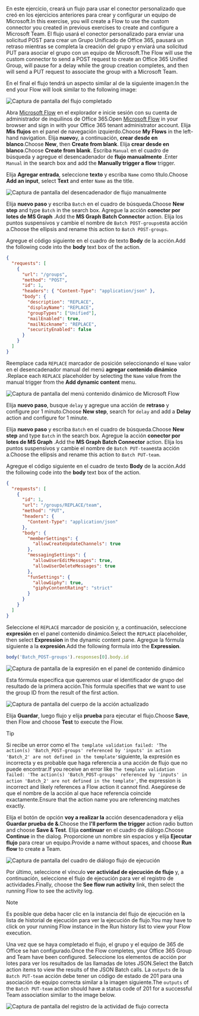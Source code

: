 <!-- markdownlint-disable MD002 MD041 -->

<span data-ttu-id="3d66e-101">En este ejercicio, creará un flujo para usar el conector personalizado que creó en los ejercicios anteriores para crear y configurar un equipo de Microsoft.</span><span class="sxs-lookup"><span data-stu-id="3d66e-101">In this exercise, you will create a Flow to use the custom connector you created in previous exercises to create and configure a Microsoft Team.</span></span> <span data-ttu-id="3d66e-102">El flujo usará el conector personalizado para enviar una solicitud POST para crear un Grupo Unificado de Office 365, pausará un retraso mientras se completa la creación del grupo y enviará una solicitud PUT para asociar el grupo con un equipo de Microsoft.</span><span class="sxs-lookup"><span data-stu-id="3d66e-102">The Flow will use the custom connector to send a POST request to create an Office 365 Unified Group, will pause for a delay while the group creation completes, and then will send a PUT request to associate the group with a Microsoft Team.</span></span>

<span data-ttu-id="3d66e-103">En el final el flujo tendrá un aspecto similar al de la siguiente imagen:</span><span class="sxs-lookup"><span data-stu-id="3d66e-103">In the end your Flow will look similar to the following image:</span></span>

![Captura de pantalla del flujo completado](./images/flow-team1.png)

<span data-ttu-id="3d66e-105">Abra [Microsoft Flow](https://flow.microsoft.com) en el explorador e inicie sesión con su cuenta de administrador de inquilinos de Office 365.</span><span class="sxs-lookup"><span data-stu-id="3d66e-105">Open [Microsoft Flow](https://flow.microsoft.com) in your browser and sign in with your Office 365 tenant administrator account.</span></span> <span data-ttu-id="3d66e-106">Elija **Mis flujos** en el panel de navegación izquierdo.</span><span class="sxs-lookup"><span data-stu-id="3d66e-106">Choose **My Flows** in the left-hand navigation.</span></span> <span data-ttu-id="3d66e-107">Elija **nuevo**y, a continuación, **crear desde en blanco**.</span><span class="sxs-lookup"><span data-stu-id="3d66e-107">Choose **New**, then **Create from blank**.</span></span> <span data-ttu-id="3d66e-108">Elija **crear desde en blanco**.</span><span class="sxs-lookup"><span data-stu-id="3d66e-108">Choose **Create from blank**.</span></span> <span data-ttu-id="3d66e-109">Escriba `Manual` en el cuadro de búsqueda y agregue el desencadenador de **flujo manualmente** .</span><span class="sxs-lookup"><span data-stu-id="3d66e-109">Enter `Manual` in the search box and add the **Manually trigger a flow** trigger.</span></span>

<span data-ttu-id="3d66e-110">Elija **Agregar entrada**, seleccione **texto** y escriba `Name` como título.</span><span class="sxs-lookup"><span data-stu-id="3d66e-110">Choose **Add an input**, select **Text** and enter `Name` as the title.</span></span>

![Captura de pantalla del desencadenador de flujo manualmente](./images/flow-team6.png)

<span data-ttu-id="3d66e-112">Elija **nuevo paso** y escriba `Batch` en el cuadro de búsqueda.</span><span class="sxs-lookup"><span data-stu-id="3d66e-112">Choose **New step** and type `Batch` in the search box.</span></span> <span data-ttu-id="3d66e-113">Agregue la acción **conector por lotes de MS Graph** .</span><span class="sxs-lookup"><span data-stu-id="3d66e-113">Add the **MS Graph Batch Connector** action.</span></span> <span data-ttu-id="3d66e-114">Elija los puntos suspensivos y cambie el nombre de `Batch POST-groups`esta acción a.</span><span class="sxs-lookup"><span data-stu-id="3d66e-114">Choose the ellipsis and rename this action to `Batch POST-groups`.</span></span>

<span data-ttu-id="3d66e-115">Agregue el código siguiente en el cuadro de texto **Body** de la acción.</span><span class="sxs-lookup"><span data-stu-id="3d66e-115">Add the following code into the **body** text box of the action.</span></span>

```json
{
  "requests": [
    {
      "url": "/groups",
      "method": "POST",
      "id": 1,
      "headers": { "Content-Type": "application/json" },
      "body": {
        "description": "REPLACE",
        "displayName": "REPLACE",
        "groupTypes": ["Unified"],
        "mailEnabled": true,
        "mailNickname": "REPLACE",
        "securityEnabled": false
      }
    }
  ]
}
```

<span data-ttu-id="3d66e-116">Reemplace cada `REPLACE` marcador de posición seleccionando el `Name` valor en el desencadenador manual del menú **agregar contenido dinámico** .</span><span class="sxs-lookup"><span data-stu-id="3d66e-116">Replace each `REPLACE` placeholder by selecting the `Name` value from the manual trigger from the **Add dynamic content** menu.</span></span>

![Captura de pantalla del menú contenido dinámico de Microsoft Flow](./images/flow-team2.png)

<span data-ttu-id="3d66e-118">Elija **nuevo paso**, busque `delay` y agregue una acción de **retraso** y configure por 1 minuto.</span><span class="sxs-lookup"><span data-stu-id="3d66e-118">Choose **New step**, search for `delay` and add a **Delay** action and configure for 1 minute.</span></span>

<span data-ttu-id="3d66e-119">Elija **nuevo paso** y escriba `Batch` en el cuadro de búsqueda.</span><span class="sxs-lookup"><span data-stu-id="3d66e-119">Choose **New step** and type `Batch` in the search box.</span></span> <span data-ttu-id="3d66e-120">Agregue la acción **conector por lotes de MS Graph** .</span><span class="sxs-lookup"><span data-stu-id="3d66e-120">Add the **MS Graph Batch Connector** action.</span></span> <span data-ttu-id="3d66e-121">Elija los puntos suspensivos y cambie el nombre de `Batch PUT-team`esta acción a.</span><span class="sxs-lookup"><span data-stu-id="3d66e-121">Choose the ellipsis and rename this action to `Batch PUT-team`.</span></span>

<span data-ttu-id="3d66e-122">Agregue el código siguiente en el cuadro de texto **Body** de la acción.</span><span class="sxs-lookup"><span data-stu-id="3d66e-122">Add the following code into the **body** text box of the action.</span></span>

```json
{
  "requests": [
    {
      "id": 1,
      "url": "/groups/REPLACE/team",
      "method": "PUT",
      "headers": {
        "Content-Type": "application/json"
      },
      "body": {
        "memberSettings": {
          "allowCreateUpdateChannels": true
        },
        "messagingSettings": {
          "allowUserEditMessages": true,
          "allowUserDeleteMessages": true
        },
        "funSettings": {
          "allowGiphy": true,
          "giphyContentRating": "strict"
        }
      }
    }
  ]
}
```

<span data-ttu-id="3d66e-123">Seleccione el `REPLACE` marcador de posición y, a continuación, seleccione **expresión** en el panel contenido dinámico.</span><span class="sxs-lookup"><span data-stu-id="3d66e-123">Select the `REPLACE` placeholder, then select **Expression** in the dynamic content pane.</span></span> <span data-ttu-id="3d66e-124">Agregue la fórmula siguiente a la **expresión**.</span><span class="sxs-lookup"><span data-stu-id="3d66e-124">Add the following formula into the **Expression**.</span></span>

```js
body('Batch_POST-groups').responses[0].body.id
```

![Captura de pantalla de la expresión en el panel de contenido dinámico](./images/flow-formula.png)

<span data-ttu-id="3d66e-126">Esta fórmula especifica que queremos usar el identificador de grupo del resultado de la primera acción.</span><span class="sxs-lookup"><span data-stu-id="3d66e-126">This formula specifies that we want to use the group ID from the result of the first action.</span></span>

![Captura de pantalla del cuerpo de la acción actualizado](./images/flow-team3.png)

<span data-ttu-id="3d66e-128">Elija **Guardar**, luego flujo y elija **prueba** para ejecutar el flujo.</span><span class="sxs-lookup"><span data-stu-id="3d66e-128">Choose **Save**, then Flow and choose **Test** to execute the Flow.</span></span>

> [!TIP]
> <span data-ttu-id="3d66e-129">Si recibe un error como el `The template validation failed: 'The action(s) 'Batch_POST-groups' referenced by 'inputs' in action 'Batch_2' are not defined in the template'`siguiente, la expresión es incorrecta y es probable que haga referencia a una acción de flujo que no puede encontrar.</span><span class="sxs-lookup"><span data-stu-id="3d66e-129">If you receive an error like `The template validation failed: 'The action(s) 'Batch_POST-groups' referenced by 'inputs' in action 'Batch_2' are not defined in the template'`, the expression is incorrect and likely references a Flow action it cannot find.</span></span> <span data-ttu-id="3d66e-130">Asegúrese de que el nombre de la acción al que hace referencia coincide exactamente.</span><span class="sxs-lookup"><span data-stu-id="3d66e-130">Ensure that the action name you are referencing matches exactly.</span></span>

<span data-ttu-id="3d66e-131">Elija el botón de opción **voy a realizar la** acción desencadenadora y elija **Guardar prueba de &**.</span><span class="sxs-lookup"><span data-stu-id="3d66e-131">Choose the **I'll perform the trigger** action radio button and choose **Save & Test**.</span></span> <span data-ttu-id="3d66e-132">Elija **continuar** en el cuadro de diálogo.</span><span class="sxs-lookup"><span data-stu-id="3d66e-132">Choose **Continue** in the dialog.</span></span> <span data-ttu-id="3d66e-133">Proporcione un nombre sin espacios y elija **Ejecutar flujo** para crear un equipo.</span><span class="sxs-lookup"><span data-stu-id="3d66e-133">Provide a name without spaces, and choose **Run flow** to create a Team.</span></span>

![Captura de pantalla del cuadro de diálogo flujo de ejecución](./images/flow-team4.png)

<span data-ttu-id="3d66e-135">Por último, seleccione el vínculo **ver actividad de ejecución de flujo** y, a continuación, seleccione el flujo de ejecución para ver el registro de actividades.</span><span class="sxs-lookup"><span data-stu-id="3d66e-135">Finally, choose the **See flow run activity** link, then select the running Flow to see the activity log.</span></span>

> [!NOTE]
> <span data-ttu-id="3d66e-136">Es posible que deba hacer clic en la instancia del flujo de ejecución en la lista de historial de ejecución para ver la ejecución de flujo.</span><span class="sxs-lookup"><span data-stu-id="3d66e-136">You may have to click on your running Flow instance in the Run history list to view your Flow execution.</span></span>

<span data-ttu-id="3d66e-137">Una vez que se haya completado el flujo, el grupo y el equipo de 365 de Office se han configurado.</span><span class="sxs-lookup"><span data-stu-id="3d66e-137">Once the Flow completes, your Office 365 Group and Team have been configured.</span></span> <span data-ttu-id="3d66e-138">Seleccione los elementos de acción por lotes para ver los resultados de las llamadas de lotes JSON.</span><span class="sxs-lookup"><span data-stu-id="3d66e-138">Select the Batch action items to view the results of the JSON Batch calls.</span></span> <span data-ttu-id="3d66e-139">La `outputs` de la `Batch PUT-team` acción debe tener un código de estado de 201 para una asociación de equipo correcta similar a la imagen siguiente.</span><span class="sxs-lookup"><span data-stu-id="3d66e-139">The `outputs` of the `Batch PUT-team` action should have a status code of 201 for a successful Team association similar to the image below.</span></span>

![Captura de pantalla del registro de la actividad de flujo correcta](./images/flow-team5.png)